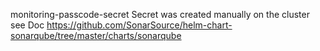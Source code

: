 monitoring-passcode-secret Secret was created manually on the cluster
see Doc https://github.com/SonarSource/helm-chart-sonarqube/tree/master/charts/sonarqube